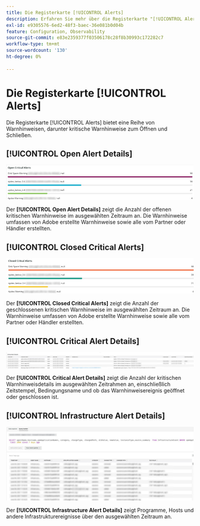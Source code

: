 ```yaml
---
title: Die Registerkarte [!UICONTROL Alerts]
description: Erfahren Sie mehr über die Registerkarte "[!UICONTROL Alerts]" von [!DNL Observation for Adobe Commerce].
exl-id: e9305576-6ed2-48f3-baec-36e081b0d04b
feature: Configuration, Observability
source-git-commit: e83e2359377f03506178c28f8b30993c172282c7
workflow-type: tm+mt
source-wordcount: '130'
ht-degree: 0%

---
```


# Die Registerkarte [!UICONTROL Alerts]

Die Registerkarte [!UICONTROL Alerts] bietet eine Reihe von Warnhinweisen, darunter kritische Warnhinweise zum Öffnen und Schließen.

## [!UICONTROL Open Alert Details]

![Kritische Warnhinweise öffnen](../../assets/tools/observation-for-adobe-commerce/alerts-tab-1.jpg)

Der **[!UICONTROL Open Alert Details]** zeigt die Anzahl der offenen kritischen Warnhinweise im ausgewählten Zeitraum an. Die Warnhinweise umfassen von Adobe erstellte Warnhinweise sowie alle vom Partner oder Händler erstellten.

## [!UICONTROL Closed Critical Alerts]

![Geschlossene kritische Warnhinweise](../../assets/tools/observation-for-adobe-commerce/alerts-tab-2.jpg)

Der **[!UICONTROL Closed Critical Alerts]** zeigt die Anzahl der geschlossenen kritischen Warnhinweise im ausgewählten Zeitraum an. Die Warnhinweise umfassen von Adobe erstellte Warnhinweise sowie alle vom Partner oder Händler erstellten.

## [!UICONTROL Critical Alert Details]

![Details zu kritischen Warnhinweisen](../../assets/tools/observation-for-adobe-commerce/alerts-tab-3.jpg)

Der **[!UICONTROL Critical Alert Details]** zeigt die Anzahl der kritischen Warnhinweisdetails im ausgewählten Zeitrahmen an, einschließlich Zeitstempel, Bedingungsname und ob das Warnhinweisereignis geöffnet oder geschlossen ist.

## [!UICONTROL Infrastructure Alert Details]

![Details zu Infrastruktur-Warnhinweisen](../../assets/tools/observation-for-adobe-commerce/alerts-tab-4.jpg)

Der **[!UICONTROL Infrastructure Alert Details]** zeigt Programme, Hosts und andere Infrastrukturereignisse über den ausgewählten Zeitraum an.
